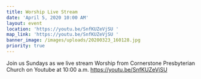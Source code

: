```yaml
---
title: Worship Live Stream
date: 'April 5, 2020 10:00 AM'
layout: event
location: 'https://youtu.be/SnfKUZeVjSU '
map_link: 'https://youtu.be/SnfKUZeVjSU '
banner_image: /images/uploads/20200323_160128.jpg
priority: true
---
```

Join us Sundays as we live stream Worship from Cornerstone Presbyterian Church on Youtube at 10:00 a.m. <https://youtu.be/SnfKUZeVjSU> [](https://youtu.be/wJDM0CFh2i8)